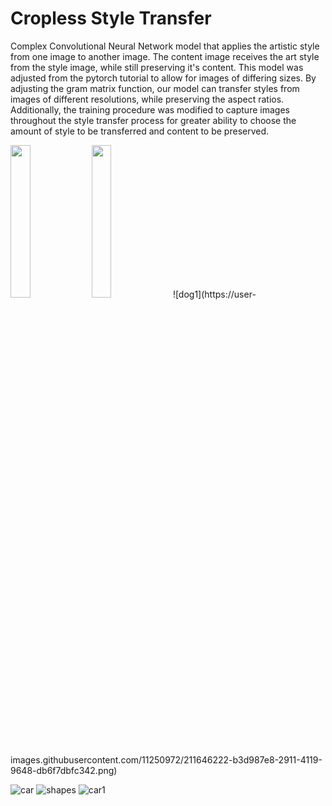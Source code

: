 # Cropless Style Transfer

Complex Convolutional Neural Network model that applies the artistic style from one image to another image. The content image receives the art style from the style image, while still preserving it's content. This model was adjusted from the pytorch tutorial to allow for images of differing sizes. By adjusting the gram matrix function, our model can transfer styles from images of different resolutions, while preserving the aspect ratios. Additionally, the training procedure was modified to capture images throughout the style transfer process for greater ability to choose the amount of style to be transferred and content to be preserved.

<img src="https://user-images.githubusercontent.com/11250972/211645708-da44841a-bf25-4f82-919e-de85368b6121.jpg" width=25% height=25%>
<img src="https://user-images.githubusercontent.com/11250972/211645750-46fccdfe-7b88-4061-a2b7-6a999bc5a8ed.jpg" width=25% height=25%>
![dog1](https://user-images.githubusercontent.com/11250972/211646222-b3d987e8-2911-4119-9648-db6f7dbfc342.png)



![car](https://user-images.githubusercontent.com/11250972/211645843-019dfdca-1afc-4afb-9413-c5b486819611.jpg)
![shapes](https://user-images.githubusercontent.com/11250972/211646149-b9b05420-8fcc-4222-b363-a5ec89841d88.jpeg)
![car1](https://user-images.githubusercontent.com/11250972/211646258-5263aad3-0dc5-4fb6-8ca9-328f1fe42a74.png)
